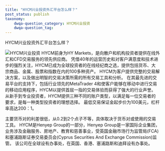 ```yaml
---
title: "HYCM兴业投资外汇平台怎么样？"
post_status: publish
taxonomy:
    dwqa-question_category: HYCM兴业投资
    dwqa-question_tag:
---
```


HYCM兴业投资外汇平台怎么样？

![HYCM兴业投资](https://cdn.jsdelivr.net/gh/jarlin8/img@main/FxLogos/HYCM.png) HYCM前身为HY Markets，是向散户和机构投资者提供在线外汇和CFD交易服务的领先供应商。 凭借40年的运营历史和对客户满意度和技术进步的强烈关注，HYCM已成为全球投资者的在线经纪商之选，提供包括货币、大宗商品、金属、股票和指数在内的100多种资产。 HYCM为客户提供完整的交易解决方案，以及做出明智的交易决策所需的所有交易工具和分析。 在其最先进的交易平台的支持下，包括行业领先的MetaTrader 4和使客户能够在移动中进行交易的移动应用程序，HYCM以提供首屈一指的交易体验而获得了强大的行业声誉。 从新手到专业投资者，HYCM提供三种不同的账户类型，以满足每一位交易者的要求，是每一种类型投资者的理想选择。 最低交易保证金起步价为100美元，杠杆率高达200：1。

主要货币对的利差很低，从0.2到2个点子不等，具体取决于货币对或使用的交易工具。 HYCM是Henyep Group的一部分，Henyep Group是一家国际企业集团，业务涉及金融服务、房地产、教育和慈善事业，受英国金融市场行为监管局(FCA)和塞浦路斯证券交易委员会(Cyprus Securities And Exchange Commission)监管。 该公司在全球设有办事处，在英国、香港、塞浦路斯和迪拜设有办事处。
